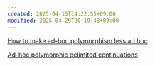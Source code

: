```yaml
---
created: 2025-04-15T14:22:55+09:00
modified: 2025-04-29T20:19:48+09:00
---
```


[How to make ad-hoc polymorphism less ad hoc](https://dl.acm.org/doi/10.1145/75277.75283)

[Ad-hoc polymorphic delimited continuations](https://arxiv.org/abs/2307.16073)

